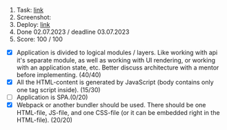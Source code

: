 1. Task: [link](https://github.com/)
2. Screenshot:
3. Deploy: [link](https://github.com/)
4. Done 02.07.2023 / deadline 03.07.2023
5. Score: 100 / 100
  - [x] Application is divided to logical modules / layers. Like working with api it's separate module, as well as working with UI rendering, or working with an application state, etc. Better discuss architecture with a mentor before implementing. (40/40)
  - [x] All the HTML-content is generated by JavaScript (body contains only one tag script inside). (15/30) 
  - [ ] Application is SPA.(0/20)
  - [x] Webpack or another bundler should be used. There should be one HTML-file, JS-file, and one CSS-file (or it can be embedded right in the HTML-file). (20/20)